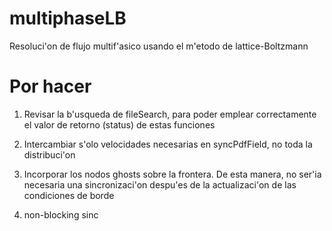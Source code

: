 # multiphaseLB
Resoluci\'on de flujo multif\'asico usando el m\'etodo de lattice-Boltzmann


# Por hacer

1. Revisar la b\'usqueda de fileSearch, para poder emplear correctamente el valor de retorno (status) de estas funciones

2. Intercambiar s\'olo velocidades necesarias en syncPdfField, no toda la distribuci\'on

3. Incorporar los nodos ghosts sobre la frontera. De esta manera, no ser\'ia necesaria una sincronizaci\'on despu\'es de la actualizaci\'on de las condiciones de borde

4. non-blocking sinc